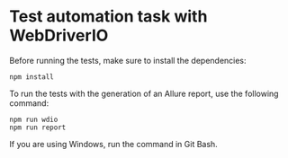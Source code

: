 # Test automation task with WebDriverIO

Before running the tests, make sure to install the dependencies:

```
npm install
```
To run the tests with the generation of an Allure report, use the following command:
```
npm run wdio
npm run report
```
If you are using Windows, run the command in Git Bash.
